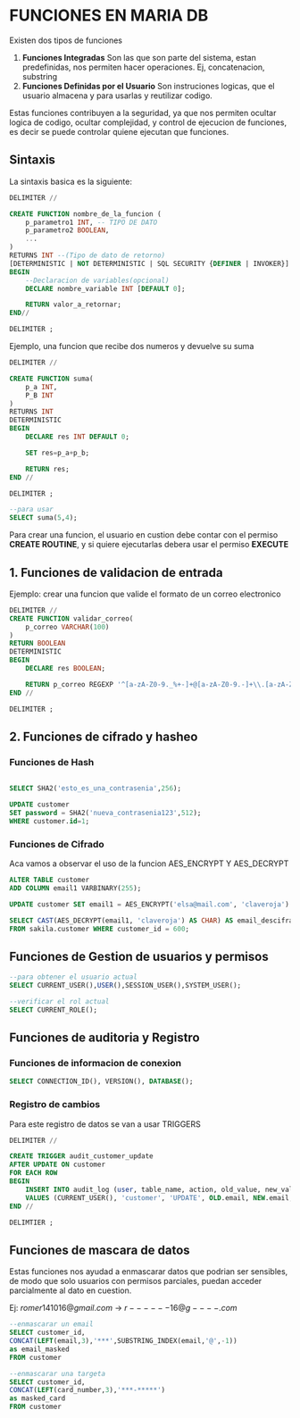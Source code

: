 # FUNCIONES EN MARIA DB

Existen dos tipos de funciones

1. **Funciones Integradas**
Son las que son parte del sistema, estan predefinidas, nos permiten hacer operaciones. Ej, concatenacion, substring
2. **Funciones Definidas por el Usuario**
Son instruciones logicas, que el usuario almacena y para usarlas y reutilizar codigo.

Estas funciones contribuyen a la seguridad, ya que nos permiten ocultar logica de codigo, ocultar complejidad, y control de ejecucion de funciones, es decir se puede controlar quiene ejecutan que funciones.

## Sintaxis

La sintaxis basica es la siguiente:

```sql
DELIMITER //
```

```sql
CREATE FUNCTION nombre_de_la_funcion (
    p_parametro1 INT, -- TIPO DE DATO
    p_parametro2 BOOLEAN,
    ...
)
RETURNS INT --(Tipo de dato de retorno)
[DETERMINISTIC | NOT DETERMINISTIC | SQL SECURITY {DEFINER | INVOKER}]
BEGIN
    --Declaracion de variables(opcional)
    DECLARE nombre_variable INT [DEFAULT 0];

    RETURN valor_a_retornar;
END//
```

```sql
DELIMITER ;
```

Ejemplo, una funcion que recibe dos numeros y devuelve su suma

```sql
DELIMITER //

CREATE FUNCTION suma(
    p_a INT,
    P_B INT
)
RETURNS INT
DETERMINISTIC
BEGIN
    DECLARE res INT DEFAULT 0;

    SET res=p_a+p_b;

    RETURN res;
END //

DELIMITER ;
```

```sql
--para usar
SELECT suma(5,4);
```

Para crear una funcion, el usuario en custion debe contar con el permiso **CREATE ROUTINE**, y si quiere ejecutarlas debera usar el permiso **EXECUTE**

## 1. Funciones de validacion de entrada

Ejemplo: crear una funcion que valide el formato de un correo electronico

```sql
DELIMITER //
CREATE FUNCTION validar_correo(
    p_correo VARCHAR(100)
)
RETURN BOOLEAN
DETERMINISTIC
BEGIN
    DECLARE res BOOLEAN;

    RETURN p_correo REGEXP '^[a-zA-Z0-9._%+-]+@[a-zA-Z0-9.-]+\\.[a-zA-Z]{2,}$';
END //

DELIMITER ;

```

## 2. Funciones de cifrado y hasheo

### Funciones de Hash

```sql

SELECT SHA2('esto_es_una_contrasenia',256);

UPDATE customer 
SET password = SHA2('nueva_contrasenia123',512);
WHERE customer.id=1;

```

### Funciones de Cifrado

Aca vamos a observar el uso de la funcion AES_ENCRYPT Y AES_DECRYPT

```sql
ALTER TABLE customer
ADD COLUMN email1 VARBINARY(255);

UPDATE customer SET email1 = AES_ENCRYPT('elsa@mail.com', 'claveroja') WHERE customer_id = 600;

SELECT CAST(AES_DECRYPT(email1, 'claveroja') AS CHAR) AS email_descifrado
FROM sakila.customer WHERE customer_id = 600;
```

## Funciones de Gestion de usuarios y permisos

```sql
--para obtener el usuario actual
SELECT CURRENT_USER(),USER(),SESSION_USER(),SYSTEM_USER();

--verificar el rol actual
SELECT CURRENT_ROLE();
```

## Funciones de auditoria y Registro

### Funciones de informacion de conexion

```sql
SELECT CONNECTION_ID(), VERSION(), DATABASE();
```

### Registro de cambios

Para este registro de datos se van a usar TRIGGERS

```SQL
DELIMITER //

CREATE TRIGGER audit_customer_update
AFTER UPDATE ON customer
FOR EACH ROW
BEGIN
    INSERT INTO audit_log (user, table_name, action, old_value, new_value, change_date)
    VALUES (CURRENT_USER(), 'customer', 'UPDATE', OLD.email, NEW.email, NOW());
END //

DELIMTIER ;

```

## Funciones de mascara de datos

Estas funciones nos ayudad a enmascarar datos que podrian ser sensibles, de modo que solo usuarios con permisos parciales, puedan acceder parcialmente al dato en cuestion.

Ej: $romer141016@gmail.com$ -> $r------16@g----.com$

```sql
--enmascarar un email
SELECT customer_id,
CONCAT(LEFT(email,3),'***',SUBSTRING_INDEX(email,'@',-1))
as email_masked
FROM customer

--enmascarar una targeta
SELECT customer_id,
CONCAT(LEFT(card_number,3),'***-*****')
as masked_card
FROM customer
```
